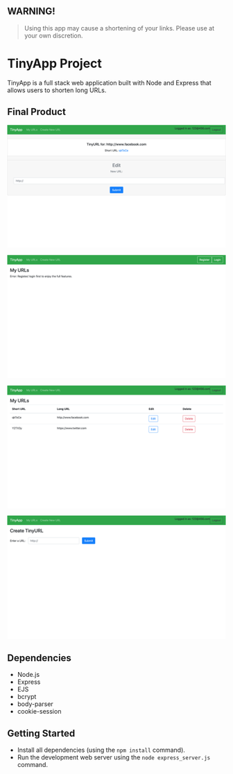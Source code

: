 ## WARNING!

> Using this app may cause a shortening of your links. Please use at your own discretion.

# TinyApp Project

TinyApp is a full stack web application built with Node and Express that allows users to shorten long URLs.

## Final Product

!["Edit short URLs"](https://github.com/mozeezy/tinyapp/blob/master/docs/urls_edit.png?raw=true)

!["Main page"](https://github.com/mozeezy/tinyapp/blob/master/docs/urls_main.png?raw=true)

!["Main page after login"](https://github.com/mozeezy/tinyapp/blob/master/docs/urls_main_loggedin.png?raw=true)

!["Create new short URLs"](https://github.com/mozeezy/tinyapp/blob/master/docs/urls_new.png?raw=true)

## Dependencies

- Node.js
- Express
- EJS
- bcrypt
- body-parser
- cookie-session

## Getting Started

- Install all dependencies (using the `npm install` command).
- Run the development web server using the `node express_server.js` command.

